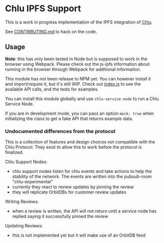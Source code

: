 # Chlu IPFS Support

This is a work in progress implementation of the IPFS integration of [Chlu](https://chlu.io).

See [CONTRIBUTING.md](https://github.com/ChluNetwork/chlu-ipfs-support/blob/master/CONTRIBUTING.md) to hack on the code.

## Usage

__Note__: this has only been tested in Node but is supposed to work in the browser using Webpack. Please check out the js-ipfs information about running in the browser through Webpack for additional information.

This module has not been release to NPM yet. You can however install it and import/require it, but it's still WIP. Check out [index.js](https://github.com/ChluNetwork/chlu-ipfs-support/blob/master/src/index.js) to see the available API calls, and the tests for examples.

You can install this module globally and use `chlu-service-node` to run a Chlu Service Node.

If you are in development mode, you can pass an option `mock: true` when initializing the class to get a fake API that returns example data.

### Undocumented differences from the protocol

This is a collection of features and design choices not compatible with the Chlu Protocol. They exist to allow this to work before the protocol is finalized.

Chlu Support Nodes:

- chlu support nodes listen for chlu events and take actions to help the stability of the network. The events are written into the pubsub-room "chlu-experimental"
- currently they react to review updates by pinning the review
- they will replicate OrbitDBs for customer review updates

Writing Reviews:

- when a review is written, the API will not return until a service node has replied saying it successfully pinned the review

Updating Reviews:

- this is not implemented yet but it will make use of an OrbitDB feed